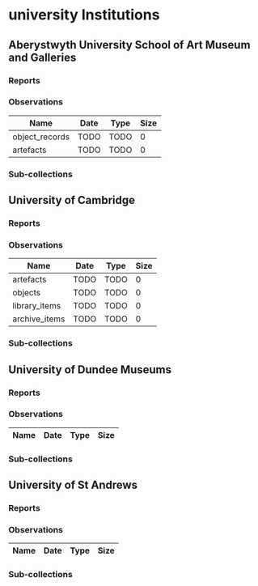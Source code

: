 # university Institutions

## Aberystwyth University School of Art Museum and Galleries

### Reports

### Observations

| Name | Date | Type | Size |
| --- | --- | --- | --- |
| object_records | TODO | TODO | 0 |
| artefacts | TODO | TODO | 0 |
### Sub-collections

## University of Cambridge

### Reports

### Observations

| Name | Date | Type | Size |
| --- | --- | --- | --- |
| artefacts | TODO | TODO | 0 |
| objects | TODO | TODO | 0 |
| library_items | TODO | TODO | 0 |
| archive_items | TODO | TODO | 0 |
### Sub-collections

## University of Dundee Museums

### Reports

### Observations

| Name | Date | Type | Size |
| --- | --- | --- | --- |
### Sub-collections

## University of St Andrews

### Reports

### Observations

| Name | Date | Type | Size |
| --- | --- | --- | --- |
### Sub-collections

